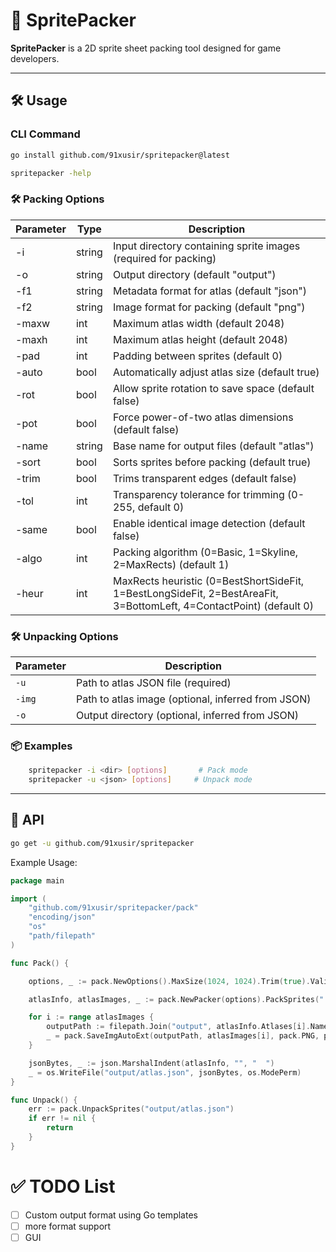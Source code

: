# 🧩 SpritePacker

**SpritePacker** is a 2D sprite sheet packing tool designed for game developers.

------

## 🛠 Usage

### CLI Command

```bash
go install github.com/91xusir/spritepacker@latest
```

```bash
spritepacker -help
```

### 🛠️ Packing Options

| Parameter | Type   | Description                                                                                                         |
|-----------|--------|---------------------------------------------------------------------------------------------------------------------|
| -i        | string | Input directory containing sprite images (required for packing)                                                     |
| -o        | string | Output directory (default "output")                                                                                 |
| -f1       | string | Metadata format for atlas (default "json")                                                                          |
| -f2       | string | Image format for packing (default "png")                                                                            |
| -maxw     | int    | Maximum atlas width (default 2048)                                                                                  |
| -maxh     | int    | Maximum atlas height (default 2048)                                                                                 |
| -pad      | int    | Padding between sprites (default 0)                                                                                 |
| -auto     | bool   | Automatically adjust atlas size (default true)                                                                      |
| -rot      | bool   | Allow sprite rotation to save space (default false)                                                                 |
| -pot      | bool   | Force power-of-two atlas dimensions (default false)                                                                 |
| -name     | string | Base name for output files (default "atlas")                                                                        |
| -sort     | bool   | Sorts sprites before packing (default true)                                                                         |
| -trim     | bool   | Trims transparent edges (default false)                                                                             |
| -tol      | int    | Transparency tolerance for trimming (0-255, default 0)                                                              |
| -same     | bool   | Enable identical image detection (default false)                                                                    |
| -algo     | int    | Packing algorithm (0=Basic, 1=Skyline, 2=MaxRects) (default 1)                                                      |
| -heur     | int    | MaxRects heuristic (0=BestShortSideFit, 1=BestLongSideFit, 2=BestAreaFit, 3=BottomLeft, 4=ContactPoint) (default 0) |

### 🛠️ Unpacking Options

| Parameter | Description                                        |
|-----------|----------------------------------------------------|
| `-u`      | Path to atlas JSON file (required)                 |
| `-img`    | Path to atlas image (optional, inferred from JSON) |
| `-o`      | Output directory (optional, inferred from JSON)    |

### 📦 Examples

```bash
	spritepacker -i <dir> [options]       # Pack mode
	spritepacker -u <json> [options]     # Unpack mode
```

------

## 🧪 API

```bash
go get -u github.com/91xusir/spritepacker
```

Example Usage:

```go
package main

import (
	"github.com/91xusir/spritepacker/pack"
	"encoding/json"
	"os"
	"path/filepath"
)

func Pack() {

	options, _ := pack.NewOptions().MaxSize(1024, 1024).Trim(true).Validate()

	atlasInfo, atlasImages, _ := pack.NewPacker(options).PackSprites("./input")

	for i := range atlasImages {
		outputPath := filepath.Join("output", atlasInfo.Atlases[i].Name)
		_ = pack.SaveImgAutoExt(outputPath, atlasImages[i], pack.PNG, pack.WithCLV(pack.DefaultCompression))
	}

	jsonBytes, _ := json.MarshalIndent(atlasInfo, "", "  ")
	_ = os.WriteFile("output/atlas.json", jsonBytes, os.ModePerm)
}

func Unpack() {
	err := pack.UnpackSprites("output/atlas.json")
	if err != nil {
		return
	}
}
```

# ✅ TODO List

- [ ] Custom output format using Go templates
- [ ] more format support
- [ ] GUI 
